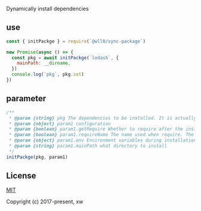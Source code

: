 Dynamically install dependencies

## use

```js
const { initPackge } = require(`@wll8/sync-package`)

new Promise(async () => {
  const pkg = await initPackge(`lodash`, {
    mainPath: __dirname,
  })
  console.log(`pkg`, pkg.set)
})

```

## parameter

```js
/**
 * @param {string} pkg The dependencies to be installed. It is actually the same as the parameter after npm i
 * @param {object} param1 configuration
 * @param {boolean} param1.getRequire Whether to require after the installation is complete
 * @param {boolean} param1.requireName The name used when require. The default is automatic resolution. When using url to install, the program does not know the real name, and it needs to be specified at this time
 * @param {object} param1.env Environment variables during installation
 * @param {string} param1.mainPath what directory to install
 */
initPackge(pkg, param1)
```

## License
[MIT](https://opensource.org/licenses/MIT)

Copyright (c) 2017-present, xw
